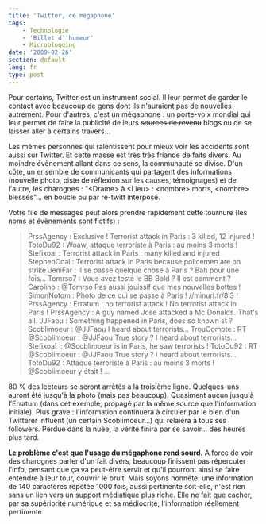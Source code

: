 ```yaml
---
title: 'Twitter, ce mégaphone'
tags:
    - Technologie
    - 'Billet d''humeur'
    - Microblogging
date: '2009-02-26'
section: default
lang: fr
type: post
---
```


Pour certains, Twitter est un instrument social. Il leur permet de garder le contact avec beaucoup de gens dont ils n'auraient pas de nouvelles autrement. Pour d'autres, c'est un mégaphone&nbsp;: un porte-voix mondial qui leur permet de faire la publicité de leurs <span style="text-decoration: line-through">sources de revenu</span> blogs ou de se laisser aller à certains travers…

<!-- more -->

Les mêmes personnes qui ralentissent pour mieux voir les accidents sont aussi sur Twitter. Et cette masse est très très friande de faits divers. Au moindre évènement allant dans ce sens, la communauté se divise. D'un côté, un ensemble de communicants qui partagent des informations (nouvelle photo, piste de réflexion sur les causes, témoignages) et de l'autre, les charognes&nbsp;: "&lt;Drame&gt; à &lt;Lieu&gt;&nbsp;: &lt;nombre&gt; morts, &lt;nombre&gt; blessés"… en boucle ou par re-twitt interposé.

Votre file de messages peut alors prendre rapidement cette tournure (les noms et évènements sont fictifs)&nbsp;:
> PrssAgency&nbsp;: Exclusive&nbsp;! Terrorist attack in Paris&nbsp;: 3 killed, 12 injured&nbsp;!
> TotoDu92&nbsp;: Woaw, attaque terroriste à Paris&nbsp;: au moins 3 morts&nbsp;!
> Stefixoai&nbsp;: Terrorist attack in Paris&nbsp;: many killed and injured
> StephenCoal&nbsp;: Terrorist attack in Paris because policemen are on strike
> JeniFar&nbsp;: Il se passe quelque chose à Paris&nbsp;? Bah pour une fois…
> Tomrso7&nbsp;: Vous avez testé le BB Bold&nbsp;? Il est comment&nbsp;?
> Carolino&nbsp;: @Tomrso Pas aussi jouissif que mes nouvelles bottes&nbsp;!
> SimonNotom&nbsp;: Photo de ce qui se passe à Paris&nbsp;! //minurl.fr/8l3&nbsp;!
> PrssAgency&nbsp;: Erratum&nbsp;: no terrorist attack&nbsp;! No terrorist attack in Paris&nbsp;!
> PrssAgency&nbsp;: A guy named Jose attacked a Mc Donalds. That's all.
> JJFaou&nbsp;: Something happened in Paris, does so known st&nbsp;?
> Scoblimoeur&nbsp;: @JJFaou I heard about terrorists…
> TrouCompte&nbsp;: RT @Scoblimoeur&nbsp;: @JJFaou True story&nbsp;? I heard about terrorists…
> Stefixoai &nbsp;: @Scoblimoeur is in Paris, he saw terrorists&nbsp;!
> TotoDu92&nbsp;: RT @Scoblimoeur&nbsp;: @JJFaou True story&nbsp;? I heard about terrorists…
> TotoDu92&nbsp;: Attaque terroriste à Paris&nbsp;: au moins 3 morts&nbsp;! @Scoblimoeur y était&nbsp;!
> …

80 % des lecteurs se seront arrêtés à la troisième ligne. Quelques-uns auront été jusqu'à la photo (mais pas beaucoup). Quasiment aucun jusqu'à l'Erratum (dans cet exemple, propagé par la même source que l'information initiale). Plus grave&nbsp;: l'information continuera à circuler par le bien d'un Twitterer influent (un certain Scoblimoeur…) qui relaiera à tous ses followers. Perdue dans la nuée, la vérité finira par se savoir… des heures plus tard.

**Le problème c'est que l'usage du mégaphone rend sourd.** A force de voir des charognes parler d'un fait divers, beaucoup finissent pas répercuter l'info, pensant que ça va peut-être servir et qu'il pourront ainsi se faire entendre à leur tour, couvrir le bruit. Mais soyons honnête: une information de 140 caractères répétée 1000 fois, aussi pertinente soit-elle, n'est rien sans un lien vers un support médiatique plus riche. Elle ne fait que cacher, par sa supériorité numérique et sa médiocrité, l'information réellement pertinente.